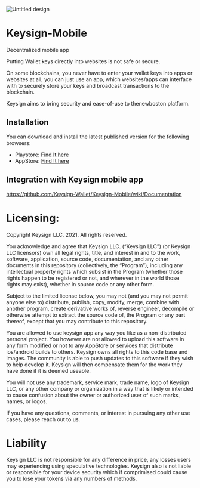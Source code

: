 ![Untitled design](https://i.imgur.com/HWHU2Pt.png)

# Keysign-Mobile
Decentralized mobile app

Putting Wallet keys directly into websites is not safe or secure.

On some blockchains, you never have to enter your wallet keys into apps or websites at all, you can just use an app, which websites/apps can interface with to securely store your keys and broadcast transactions to the blockchain.

Keysign aims to bring security and ease-of-use to thenewboston platform.

## Installation

You can download and install the latest published version for the following browsers:

-   Playstore: [Find It here](https://play.google.com/store/apps/details?id=com.keysign)
-   AppStore: [Find It here](https://apps.apple.com/us/app/keysign/id1591330775 )

## Integration with Keysign mobile app
https://github.com/Keysign-Wallet/Keysign-Mobile/wiki/Documentation

# Licensing:

Copyright Keysign LLC. 2021. All rights reserved.
 
You acknowledge and agree that Keysign LLC. (“Keysign LLC”) (or Keysign LLC licensors) own all legal rights, title, and interest in and to the work, software, application, source code, documentation, and any other documents in this repository (collectively, the “Program”), including any intellectual property rights which subsist in the Program (whether those rights happen to be registered or not, and wherever in the world those rights may exist), whether in source code or any other form.
 
Subject to the limited license below, you may not (and you may not permit anyone else to) distribute, publish, copy, modify, merge, combine with another program, create derivative works of, reverse engineer, decompile or otherwise attempt to extract the source code of, the Program or any part thereof, except that you may contribute to this repository.
 
You are allowed to use keysign app any way you like as a non-distributed personal project. You however are not allowed to upload this software in any form modified or not to any AppStore or services that distribute ios/android builds to others.
Keysign owns all rights to this code base and images. The community is able to push updates to this software if they wish to help develop it.
Keysign will then compensate them for the work they have done if it is deemed useable.
 
You will not use any trademark, service mark, trade name, logo of Keysign LLC, or any other company or organization in a way that is likely or intended to cause confusion about the owner or authorized user of such marks, names, or logos.
 
If you have any questions, comments, or interest in pursuing any other use cases, please reach out to us.

# Liability
Keysign LLC is not responsible for any difference in price, any losses users may experiencing using speculative technologies. Keysign also is not liable or responsible for your device security which if comprimised could cause you to lose your tokens via any numbers of methods.

